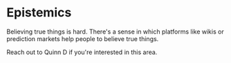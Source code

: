# Epistemics

Believing true things is hard. There's a sense in which platforms like wikis or prediction markets help people to believe true things. 

Reach out to Quinn D if you're interested in this area. 

